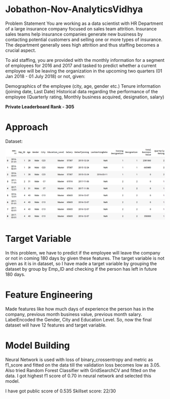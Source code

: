 # Jobathon-Nov-AnalyticsVidhya

Problem Statement
You are working as a data scientist with HR Department of a large insurance company focused on sales team attrition. Insurance sales teams help insurance companies generate new business by contacting potential customers and selling one or more types of insurance. The department generally sees high attrition and thus staffing becomes a crucial aspect.

To aid staffing, you are provided with the monthly information for a segment of employees for 2016 and 2017 and tasked to predict whether a current employee will be leaving the organization in the upcoming two quarters (01 Jan 2018 - 01 July 2018) or not, given:

Demographics of the employee (city, age, gender etc.)
Tenure information (joining date, Last Date)
Historical data regarding the performance of the employee (Quarterly rating, Monthly business acquired, designation, salary)

**Private Leaderboard Rank - 305**

# Approach

Dataset:

![alt text](https://github.com/itsravneet/Jobathon-Nov-AnalyticsVidhya/blob/main/TrainImage.png?raw=true)

# Target Variable
In this problem, we have to predict if the employee will leave the company or not in coming 180 days by given these features. The target variable is not given as it is in dataset, so I have made a target variable by grouping the dataset by group by Emp_ID and checking if the person has left in future 180 days. 

# Feature Engineering
Made features like how much days of experience the person has in the company, previous month business value, previous month salary. LabelEncoded the Gender, City and Education Level. So, now the final dataset will have 12 features and target variable.

# Model Building
Neural Network is used with loss of binary_crossentropy and metric as f1_score and fitted on the data till the validation loss becomes low as 3.05. Also tried Random Forest Classifier with GridSearchCV and fitted on the data. I got highest f1 score of 0.70 in neural network and selected this model.

I have got public score of 0.535
Skillset score: 22/30 
